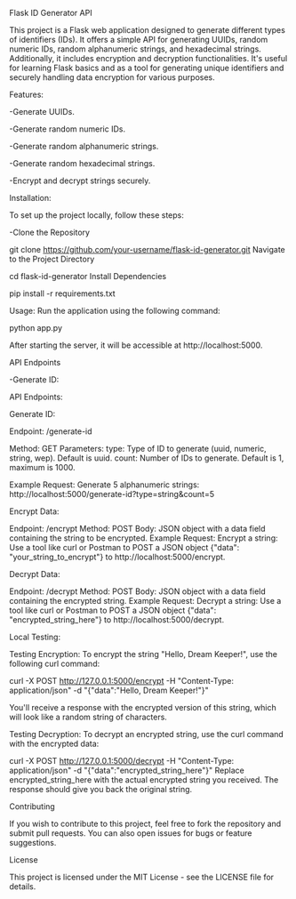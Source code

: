 Flask ID Generator API

This project is a Flask web application designed to generate different types of identifiers (IDs). It offers a simple API for generating UUIDs, random numeric IDs, random alphanumeric strings, and hexadecimal strings. Additionally, it includes encryption and decryption functionalities. It's useful for learning Flask basics and as a tool for generating unique identifiers and securely handling data encryption for various purposes.

Features:

-Generate UUIDs.

-Generate random numeric IDs.

-Generate random alphanumeric strings.

-Generate random hexadecimal strings.

-Encrypt and decrypt strings securely.

Installation:

To set up the project locally, follow these steps:

-Clone the Repository

git clone https://github.com/your-username/flask-id-generator.git
Navigate to the Project Directory

cd flask-id-generator
Install Dependencies

pip install -r requirements.txt

Usage:
Run the application using the following command:

python app.py

After starting the server, it will be accessible at http://localhost:5000.

API Endpoints

-Generate ID:

API Endpoints:

Generate ID:

Endpoint: /generate-id

Method: GET
Parameters:
type: Type of ID to generate (uuid, numeric, string, wep). Default is uuid.
count: Number of IDs to generate. Default is 1, maximum is 1000.

Example Request: Generate 5 alphanumeric strings:
http://localhost:5000/generate-id?type=string&count=5

Encrypt Data:

Endpoint: /encrypt
Method: POST
Body: JSON object with a data field containing the string to be encrypted.
Example Request: Encrypt a string:
Use a tool like curl or Postman to POST a JSON object {"data": "your_string_to_encrypt"} to http://localhost:5000/encrypt.

Decrypt Data:

Endpoint: /decrypt
Method: POST
Body: JSON object with a data field containing the encrypted string.
Example Request: Decrypt a string:
Use a tool like curl or Postman to POST a JSON object {"data": "encrypted_string_here"} to http://localhost:5000/decrypt.

Local Testing:

Testing Encryption:
To encrypt the string "Hello, Dream Keeper!", use the following curl command:


curl -X POST http://127.0.0.1:5000/encrypt -H "Content-Type: application/json" -d "{\"data\":\"Hello, Dream Keeper!\"}"

You'll receive a response with the encrypted version of this string, which will look like a random string of characters.

Testing Decryption:
To decrypt an encrypted string, use the curl command with the encrypted data:

curl -X POST http://127.0.0.1:5000/decrypt -H "Content-Type: application/json" -d "{\"data\":\"encrypted_string_here\"}"
Replace encrypted_string_here with the actual encrypted string you received. The response should give you back the original string.



Contributing

If you wish to contribute to this project, feel free to fork the repository and submit pull requests. You can also open issues for bugs or feature suggestions.

License

This project is licensed under the MIT License - see the LICENSE file for details.